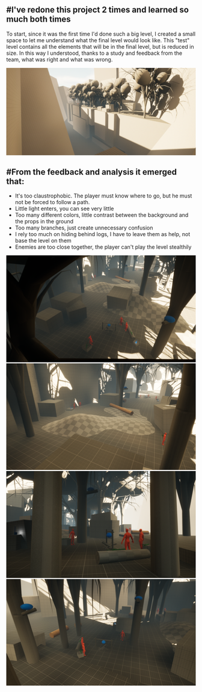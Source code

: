 ## #I've redone this project 2 times and learned so much both times

To start, since it was the first time I'd done such a big level, I created a small space to let me understand what the final level would look like. This "test" level contains all the elements that will be in the final level, but is reduced in size. In this way I understood, thanks to a study and feedback from the team, what was right and what was wrong.

![S](/giuseppe-rotondo-highresscreenshot00014.png)

## #From the feedback and analysis it emerged that:
- It's too claustrophobic. The player must know where to go, but he must not be forced to follow a path.
- Little light enters, you can see very little
- Too many different colors, little contrast between the background and the props in the ground
- Too many branches, just create unnecessary confusion
- I rely too much on hiding behind logs, I have to leave them as help, not base the level on them
- Enemies are too close together, the player can't play the level stealthily

![S](/giuseppe-rotondo-highresscreenshot00005.png)
![S](/giuseppe-rotondo-highresscreenshot00025.png)
![S](/giuseppe-rotondo-highresscreenshot00022.png)
![S](/giuseppe-rotondo-highresscreenshot00026.png)
